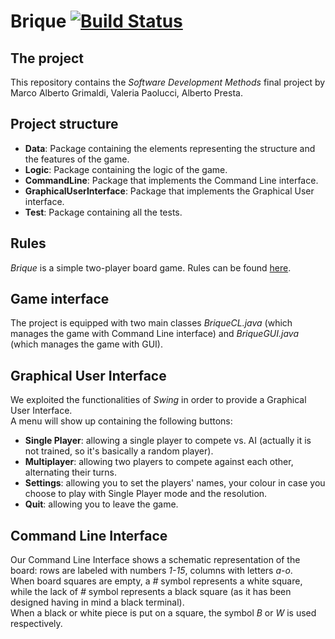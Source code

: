 # Brique [![Build Status](https://travis-ci.org/valeriapaolucci/SDM_Brique.svg?branch=master)](https://travis-ci.org/valeriapaolucci/SDM_Brique)
## The project
This repository contains the *Software Development Methods* final project by Marco Alberto Grimaldi, Valeria Paolucci, Alberto Presta.

## Project structure
- **Data**: Package containing the elements representing the structure and the features of the game.
- **Logic**: Package containing the logic of the game.
- **CommandLine**: Package that implements the Command Line interface.
- **GraphicalUserInterface**: Package that implements the Graphical User interface.
- **Test**: Package containing all the tests.

## Rules
*Brique* is a simple two-player board game. Rules can be found [here](https://github.com/valeriapaolucci/SDM_Brique/edit/master//Rules.pdf).

## Game interface
The project is equipped with two main classes *BriqueCL.java* (which manages the game with Command Line interface) and *BriqueGUI.java* (which manages the game with GUI).

## Graphical User Interface
We exploited the functionalities of *Swing* in order to provide a Graphical User Interface.
<br>A menu will show up containing the following buttons:
- **Single Player**: allowing a single player to compete vs. AI (actually it is not trained, so it's basically a random player).
- **Multiplayer**: allowing two players to compete against each other, alternating their turns.
- **Settings**: allowing you to set the players' names, your colour in case you choose to play with Single Player mode and the resolution.
- **Quit**: allowing you to leave the game.


## Command Line Interface
Our Command Line Interface shows a schematic representation of the board: rows are labeled with numbers *1-15*, columns with letters *a-o*. 
<br>When board squares are empty, a *#* symbol represents a white square, while the lack of *#* symbol represents a black square (as it has been designed having in mind a black terminal).
<br>When a black or white piece is put on a square, the symbol *B* or *W* is used respectively.
